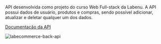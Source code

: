 API desenvolvida como projeto do curso Web Full-stack da Labenu. A API possui dados de usuário, produtos e compras, sendo possível adicionar, atualizar e deletar qualquer um dos dados.

[Documentação da API](https://documenter.getpostman.com/view/24823110/2s93RNzFed)

![labecommerce-back-api](https://github.com/KiefferTorricilia/labecommerce-backend/assets/95080358/65f7820b-2a4c-4371-a2f0-724c8f79c315)
